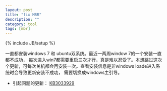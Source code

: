 ```yaml
---
layout: post
title: "fix MBR"
description: ""
category: tool
tags: [mbr]
---
```

{% include JB/setup %}

一直都安装windows 7 和 ubuntu双系统。最近一两周window 7的一个安装一直都不成功， 每次进入win7都需要重启三次才行，真是难以忍受了。本想跳过这次个更新，可每次关机都会再安装一次。查看安装信息是非windows loade进入系统时会导致更新安装不成功， 需要切换成windows主引导。 

* 引起问题的更新： [KB3033929](https://support.microsoft.com/en-us/kb/3033929)
